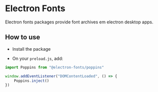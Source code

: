 # Electron Fonts

Electron fonts packages provide font archives em electron desktop apps.

## How to use

* Install the package

* On your `preload.js`, add:

```ts
import Poppins from "@electron-fonts/poppins"

window.addEventListener("DOMContentLoaded", () => {
    Poppins.inject()
})
```